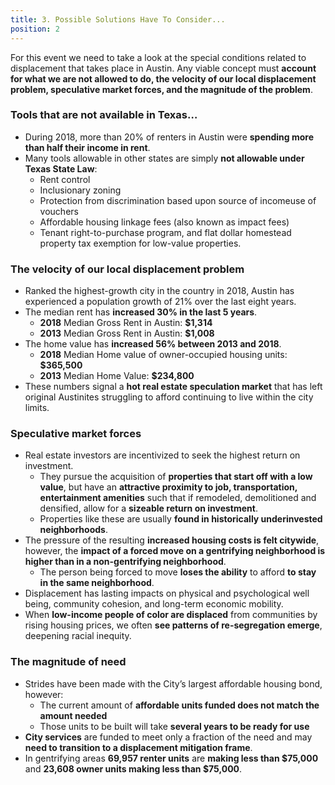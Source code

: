 ```yaml
---
title: 3. Possible Solutions Have To Consider... 
position: 2
---
```


For this event we need to take a look at the special conditions related to displacement that takes place in Austin. Any viable concept must **account for what we are not allowed to do, the velocity of our local displacement problem, speculative market forces, and the magnitude of the problem**. 

### Tools that are not available in Texas… 
  * During 2018, more than 20% of renters in Austin were **spending more than half their income in rent**. 
  * Many tools allowable in other states are simply **not allowable under Texas State Law**:
    * Rent control
    * Inclusionary zoning
    * Protection from discrimination based upon source of incomeuse of vouchers
    * Affordable housing linkage fees (also known as impact fees)
    * Tenant right-to-purchase program, and flat dollar homestead property tax exemption for low-value properties.

### The velocity of our local displacement problem
  * Ranked the highest-growth city in the country in 2018, Austin has experienced a population growth of 21% over the last eight years. 
  * The median rent has **increased 30% in the last 5 years**. 
    * **2018** Median Gross Rent in Austin: **$1,314**
    * **2013** Median Gross Rent in Austin: **$1,008**
  * The home value has **increased 56% between 2013 and 2018**.  
    * **2018** Median Home value of owner-occupied housing units: **$365,500** 
    * **2013** Median Home Value: **$234,800**
  * These numbers signal a **hot real estate speculation market** that has left original Austinites struggling to afford continuing to live within the city limits. 

### Speculative market forces 
  * Real estate investors are incentivized to seek the highest return on investment. 
    * They pursue the acquisition of **properties that start off with a low value**, but have an **attractive proximity to job, transportation, entertainment amenities** such that if remodeled, demolitioned and densified, allow for a **sizeable return on investment**. 
    * Properties like these are usually **found in historically underinvested neighborhoods**. 
  * The pressure of the resulting **increased housing costs is felt citywide**, however, the **impact of a forced move on a gentrifying neighborhood is higher than in a non-gentrifying neighborhood**. 
    * The person being forced to move **loses the ability** to afford **to stay in the same neighborhood**. 
  * Displacement has lasting impacts on physical and psychological well being, community cohesion, and long-term economic mobility.
  * When **low-income people of color are displaced** from communities by rising housing prices, we often **see patterns of re-segregation emerge**, deepening racial inequity. 

### The magnitude of need 
  * Strides have been made with the City’s largest affordable housing bond, however: 
    * The current amount of **affordable units funded does not match the amount needed**
    * Those units to be built will take **several years to be ready for use**
  * **City services** are funded to meet only a fraction of the need and may **need to transition to a displacement mitigation frame**. 
  * In gentrifying areas **69,957 renter units** are **making less than $75,000** and **23,608 owner units making less than $75,000**. 

